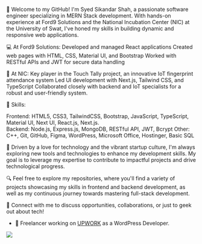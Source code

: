 👋 Welcome to my GitHub! I'm Syed Sikandar Shah, a passionate software engineer specializing in MERN Stack development. With hands-on experience at Ford9 Solutions and the National Incubation Center (NIC) at the University of Swat, I've honed my skills in building dynamic and responsive web applications.

💻 At Ford9 Solutions:
Developed and managed React applications
Created web pages with HTML, CSS, Material UI, and Bootstrap
Worked with RESTful APIs and JWT for secure data handling

🚀 At NIC:
Key player in the Touch Tally project, an innovative IoT fingerprint attendance system
Led UI development with Next.js, Tailwind CSS, and TypeScript
Collaborated closely with backend and IoT specialists for a robust and user-friendly system.

🔧 Skills:

Frontend: HTML5, CSS3, TailwindCSS, Bootstrap, JavaScript, TypeScript, Material UI, Next UI, React.js, Next.js.                                                        
Backend: Node.js, Express.js, MongoDB, RESTful API, JWT, Bcrypt
Other: C++, Git, GitHub, Figma, WordPress, Microsoft Office, Hostinger, Basic SQL

🌟 Driven by a love for technology and the vibrant startup culture, I'm always exploring new tools and technologies to enhance my development skills. My goal is to leverage my expertise to contribute to impactful projects and drive technological progress.

🔍 Feel free to explore my repositories, where you'll find a variety of projects showcasing my skills in frontend and backend development, as well as my continuous journey towards mastering full-stack development.

🤝 Connect with me to discuss opportunities, collaborations, or just to geek out about tech!

- 💞️ Freelancer working on [UPWORK](https://www.upwork.com/freelancers/~0111db188090be018c?viewMode=1) as a WordPress Developer.


<img src="https://github-readme-stats.vercel.app/api?username=Sayed70480&&show_icons=true&title_color=ffffff&icon_color=bb2acf&text_color=daf7dc&bg_color=151515">

<!---
Sayed70480/Sayed70480 is a ✨ special ✨ repository because its `README.md` (this file) appears on your GitHub profile.
You can click the Preview link to take a look at your changes.
--->
